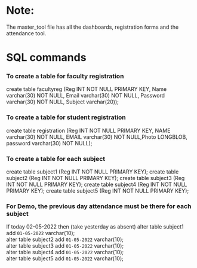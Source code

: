 # Note:
The master_tool file has all the dashboards, registration forms and the attendance tool.

# SQL commands

### To create a table for faculty registration

create table facultyreg (Reg INT NOT NULL PRIMARY KEY, Name varchar(30) NOT NULL, Email varchar(30) NOT NULL, Password varchar(30) NOT NULL, Subject varchar(20));

###  To create a table for student registration

create table registration (Reg INT NOT NULL PRIMARY KEY, NAME varchar(30) NOT NULL, EMAIL varchar(30) NOT NULL,Photo LONGBLOB, password varchar(30) NOT NULL);

### To create a table for each subject

create table subject1 (Reg INT NOT NULL PRIMARY KEY);
create table subject2 (Reg INT NOT NULL PRIMARY KEY);
create table subject3 (Reg INT NOT NULL PRIMARY KEY);
create table subject4 (Reg INT NOT NULL PRIMARY KEY);
create table subject5 (Reg INT NOT NULL PRIMARY KEY);


### For Demo, the previous day attendance must be there for each subject<br>
If today 02-05-2022 then (take yesterday as absent)
alter table subject1 add `01-05-2022` varchar(10);<br>
alter table subject2 add `01-05-2022` varchar(10);<br>
alter table subject3 add `01-05-2022` varchar(10);<br>
alter table subject4 add `01-05-2022` varchar(10);<br>
alter table subject5 add `01-05-2022` varchar(10);




